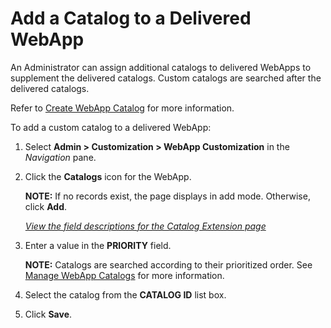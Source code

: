 # Add a Catalog to a Delivered WebApp

An Administrator can assign additional catalogs to delivered WebApps to
supplement the delivered catalogs. Custom catalogs are searched after
the delivered catalogs.

Refer to [Create WebApp Catalog](Create_WebApp_Catalogs.htm) for more
information.

To add a custom catalog to a delivered WebApp:

1.  Select **Admin \> Customization \> WebApp Customization** in the
    *Navigation* pane.

2.  Click the **Catalogs** icon for the WebApp.
    
    **NOTE:** If no records exist, the page displays in add mode.
    Otherwise, click **Add**.
    
    [*View the field descriptions for the Catalog Extension
    page*](../Page_Desc/Catalog_Extension.htm)

3.  Enter a value in the **PRIORITY** field.
    
    **NOTE:** Catalogs are searched according to their prioritized
    order. See [Manage WebApp Catalogs](Manage_Catalogs.htm) for more
    information.

4.  Select the catalog from the **CATALOG ID** list box.

5.  Click **Save**.
